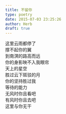 ```yaml
---  
title: 不留你  
type: poetry  
date: 2015-07-03 23:25:26  
author: Herb  
draft: true
---  
```

这里云雨都停了  
撑不起你的翼  
到南溟的路高而远  
你的身影映不入我眼帘  
天上的星空  
胜过云下斑驳的月  
你的坚持胜过我  
等待的能力  
无风时你且看吧  
有风时你且去吧  
这里与你无干